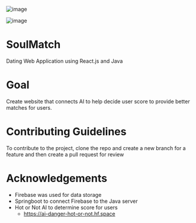 ![image](https://github.com/user-attachments/assets/1c4cf620-f7e4-44db-9512-d80a1aa4a916)

![image](https://github.com/user-attachments/assets/53d80bf8-6ca4-4350-ac85-0e21896e6014)


# SoulMatch
Dating Web Application using React.js and Java

# Goal
Create website that connects AI to help decide user score to provide better matches for users.

# Contributing Guidelines
To contribute to the project, clone the repo and create a new branch for a feature and then create a 
pull request for review

# Acknowledgements
- Firebase was used for data storage 
- Springboot to connect Firebase to the Java server
- Hot or Not AI to determine score for users
    - https://ai-danger-hot-or-not.hf.space
